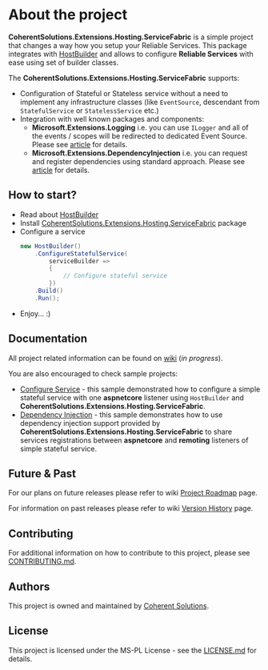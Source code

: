 # About the project

**CoherentSolutions.Extensions.Hosting.ServiceFabric** is a simple project that changes a way how you setup your Reliable Services. This package integrates with [HostBuilder][3] and allows to configure **Reliable Services** with ease using set of builder classes.

The **CoherentSolutions.Extensions.Hosting.ServiceFabric** supports:
* Configuration of Stateful or Stateless service without a need to implement any infrastructure classes (like `EventSource`, descendant from `StatefulService` or `StatelessService` etc.)
* Integration with well known packages and components:
    * **Microsoft.Extensions.Logging** i.e. you can use `ILogger` and all of the events / scopes will be redirected to dedicated Event Source. Please see [article][1] for details.
    * **Microsoft.Extensions.DependencyInjection** i.e. you can request and register dependencies using standard approach. Please see [article][2] for details.

## How to start?

* Read about [HostBuilder][1]
* Install [CoherentSolutions.Extensions.Hosting.ServiceFabric][11] package
* Configure a service
    ``` csharp
    new HostBuilder()
        .ConfigureStatefulService(
            serviceBuilder =>
            {
                // Configure stateful service
            })
        .Build()
        .Run();
    ```
* Enjoy... :)

## Documentation

All project related information can be found on [wiki][12] (_in progress_).

You are also encouraged to check sample projects:
* [Configure Service][2] - this sample demonstrated how to configure a simple stateful service with one **aspnetcore** listener using `HostBuilder` and **CoherentSolutions.Extensions.Hosting.ServiceFabric**.
* [Dependency Injection][3] - this sample demonstrates how to use dependency injection support provided by **CoherentSolutions.Extensions.Hosting.ServiceFabric** to share services registrations between **aspnetcore** and **remoting** listeners of simple stateful service.

## Future & Past

For our plans on future releases please refer to wiki [Project Roadmap][5] page.

For information on past releases please refer to wiki [Version History][6] page.

## Contributing

For additional information on how to contribute to this project, please see [CONTRIBUTING.md][7].

## Authors

This project is owned and maintained by [Coherent Solutions][8].

## License

This project is licensed under the MS-PL License - see the [LICENSE.md][9] for details.

[1]:  https://docs.microsoft.com/en-us/aspnet/core/fundamentals/host/generic-host?view=aspnetcore-2.1 "docs.microsoft.com HostBuilder"
[2]:  https://github.com/coherentsolutionsinc/aspnetcore-service-fabric-hosting/tree/master/samples/configure-service "sample: Configure Services"
[3]:  https://github.com/coherentsolutionsinc/aspnetcore-service-fabric-hosting/tree/master/samples/dependency-injection "sample: Dependency Injection"
[5]:  https://github.com/coherentsolutionsinc/aspnetcore-service-fabric-hosting/wiki/Roadmap "wiki: Project roadmap"
[6]:  https://github.com/coherentsolutionsinc/aspnetcore-service-fabric-hosting/wiki/VersionHistory "wiki: Version History"
[7]:  CONTRIBUTING.md "Contributing"
[8]:  https://www.coherentsolutions.com/ "Coherent Solutions Inc."
[9]:  https://github.com/coherentsolutionsinc/aspnetcore-service-fabric-hosting/blob/master/LICENSE.md "License"
[11]: https://www.nuget.org/packages/CoherentSolutions.Extensions.Hosting.ServiceFabric "NuGet package"
[12]: https://github.com/coherentsolutionsinc/aspnetcore-service-fabric-hosting/wiki "Project wiki"

